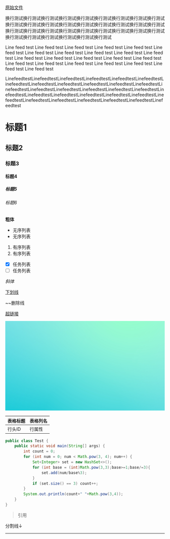 <a charset="utf-8" href="https://raw.githubusercontent.com/lisnote/lisnote.github.io/dev/articles/Markdown%E5%9F%BA%E6%9C%AC%E8%AF%AD%E6%B3%95.md">原始文件</a>

换行测试换行测试换行测试换行测试换行测试换行测试换行测试换行测试换行测试换行测试换行测试换行测试换行测试换行测试换行测试换行测试换行测试换行测试换行测试换行测试换行测试换行测试换行测试换行测试换行测试换行测试换行测试换行测试换行测试换行测试换行测试换行测试换行测试

Line feed test Line feed test Line feed test Line feed test Line feed test Line feed test Line feed test Line feed test Line feed test Line feed test Line feed test Line feed test Line feed test Line feed test Line feed test Line feed test Line feed test Line feed test Line feed test Line feed test Line feed test Line feed test Line feed test 

LinefeedtestLinefeedtestLinefeedtestLinefeedtestLinefeedtestLinefeedtestLinefeedtestLinefeedtestLinefeedtestLinefeedtestLinefeedtestLinefeedtestLinefeedtestLinefeedtestLinefeedtestLinefeedtestLinefeedtestLinefeedtestLinefeedtestLinefeedtestLinefeedtestLinefeedtestLinefeedtestLinefeedtestLinefeedtestLinefeedtestLinefeedtestLinefeedtestLinefeedtestLinefeedtestLinefeedtest

# 标题1

## 标题2

### 标题3

#### 标题4

##### 标题5

###### 标题6

**粗体**

* 无序列表
* 无序列表

1. 有序列表
2. 有序列表

- [x] 任务列表
- [ ] 任务列表

*斜体*

<u>下划线</u>

~~删除线

[超链接](https://lisnote.com)

![图片](assets/Markdown测试.md/background.jpg)

| 表格标题 | 表格列名 |
| -------- | -------- |
| 行头ID   | 行属性   |

```java
public class Test {
    public static void main(String[] args) {
        int count = 0;
        for (int num = 0; num < Math.pow(3, 4); num++) {
            Set<Integer> set = new HashSet<>();
            for (int base = (int)Math.pow(3,3);base>=1;base/=3){
                set.add(num/base%3);
            }
            if (set.size() == 3) count++;
        }
        System.out.println(count+" "+Math.pow(3,4));
    }
}
```

> 引用

分割线↓

---

 